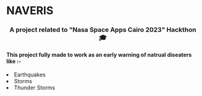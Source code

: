 # NAVERIS
<style>h1,h2,h3,h4 { border-bottom: 0; } </style>
<h3 align="center">A project related to "Nasa Space Apps Cairo 2023" Hackthon 🎓</h3>

<h4>This project fully made to work as an early warning of natrual diseaters like :-</h4>
  <li>Earthquakes</li>
  <li>Storms</li>
  <li>Thunder Storms</li>


